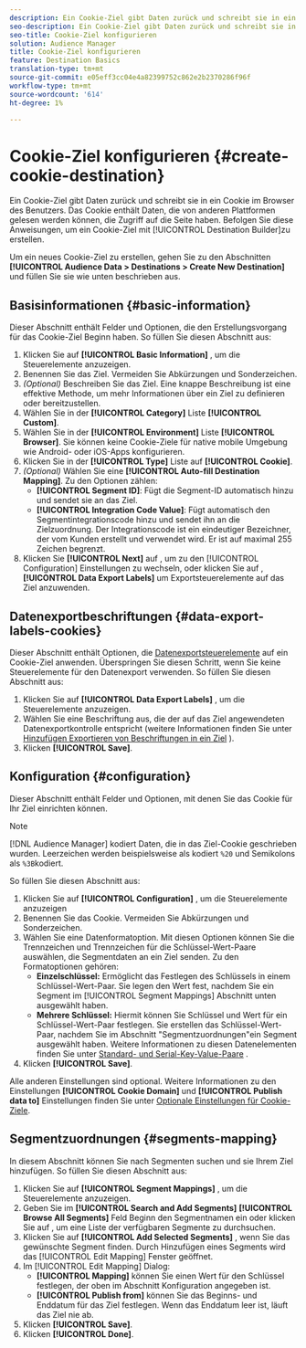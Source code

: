 ```yaml
---
description: Ein Cookie-Ziel gibt Daten zurück und schreibt sie in ein Cookie im Browser des Benutzers. Das Cookie enthält Daten, die von anderen Plattformen gelesen werden können, die Zugriff auf die Seite haben. Befolgen Sie diese Anweisungen, um ein Cookie-Ziel mit dem [!UICONTROL-Zielaufbau] zu erstellen.
seo-description: Ein Cookie-Ziel gibt Daten zurück und schreibt sie in ein Cookie im Browser des Benutzers. Das Cookie enthält Daten, die von anderen Plattformen gelesen werden können, die Zugriff auf die Seite haben. Befolgen Sie diese Anweisungen, um ein Cookie-Ziel mit dem [!UICONTROL-Zielaufbau] zu erstellen.
seo-title: Cookie-Ziel konfigurieren
solution: Audience Manager
title: Cookie-Ziel konfigurieren
feature: Destination Basics
translation-type: tm+mt
source-git-commit: e05eff3cc04e4a82399752c862e2b2370286f96f
workflow-type: tm+mt
source-wordcount: '614'
ht-degree: 1%

---
```



# Cookie-Ziel konfigurieren {#create-cookie-destination}

Ein Cookie-Ziel gibt Daten zurück und schreibt sie in ein Cookie im Browser des Benutzers. Das Cookie enthält Daten, die von anderen Plattformen gelesen werden können, die Zugriff auf die Seite haben. Befolgen Sie diese Anweisungen, um ein Cookie-Ziel mit [!UICONTROL Destination Builder]zu erstellen.

<!-- create-cookie-destination.xml -->

Um ein neues Cookie-Ziel zu erstellen, gehen Sie zu den Abschnitten **[!UICONTROL Audience Data > Destinations > Create New Destination]** und füllen Sie sie wie unten beschrieben aus.

## Basisinformationen {#basic-information}

Dieser Abschnitt enthält Felder und Optionen, die den Erstellungsvorgang für das Cookie-Ziel Beginn haben. So füllen Sie diesen Abschnitt aus:

1. Klicken Sie auf **[!UICONTROL Basic Information]** , um die Steuerelemente anzuzeigen.
2. Benennen Sie das Ziel. Vermeiden Sie Abkürzungen und Sonderzeichen.
3. *(Optional)* Beschreiben Sie das Ziel. Eine knappe Beschreibung ist eine effektive Methode, um mehr Informationen über ein Ziel zu definieren oder bereitzustellen.
4. Wählen Sie in der **[!UICONTROL Category]** Liste **[!UICONTROL Custom]**.
5. Wählen Sie in der **[!UICONTROL Environment]** Liste **[!UICONTROL Browser]**. Sie können keine Cookie-Ziele für native mobile Umgebung wie Android- oder iOS-Apps konfigurieren.
6. Klicken Sie in der **[!UICONTROL Type]** Liste auf **[!UICONTROL Cookie]**.
7. *(Optional)* Wählen Sie eine **[!UICONTROL Auto-fill Destination Mapping]**. Zu den Optionen zählen:
   * **[!UICONTROL Segment ID]**: Fügt die Segment-ID automatisch hinzu und sendet sie an das Ziel.
   * **[!UICONTROL Integration Code Value]**: Fügt automatisch den Segmentintegrationscode hinzu und sendet ihn an die Zielzuordnung. Der Integrationscode ist ein eindeutiger Bezeichner, der vom Kunden erstellt und verwendet wird. Er ist auf maximal 255 Zeichen begrenzt.
8. Klicken Sie **[!UICONTROL Next]** auf , um zu den [!UICONTROL Configuration] Einstellungen zu wechseln, oder klicken Sie auf , **[!UICONTROL Data Export Labels]** um Exportsteuerelemente auf das Ziel anzuwenden.

## Datenexportbeschriftungen {#data-export-labels-cookies}

Dieser Abschnitt enthält Optionen, die [Datenexportsteuerelemente](../../features/data-export-controls.md) auf ein Cookie-Ziel anwenden. Überspringen Sie diesen Schritt, wenn Sie keine Steuerelemente für den Datenexport verwenden. So füllen Sie diesen Abschnitt aus:

1. Klicken Sie auf **[!UICONTROL Data Export Labels]** , um die Steuerelemente anzuzeigen.
2. Wählen Sie eine Beschriftung aus, die der auf das Ziel angewendeten Datenexportkontrolle entspricht (weitere Informationen finden Sie unter [Hinzufügen Exportieren von Beschriftungen in ein Ziel](/help/using/features/destinations/add-data-export-labels.md) ).
3. Klicken **[!UICONTROL Save]**.

## Konfiguration {#configuration}

Dieser Abschnitt enthält Felder und Optionen, mit denen Sie das Cookie für Ihr Ziel einrichten können.

>[!NOTE]
>
>[!DNL Audience Manager] kodiert Daten, die in das Ziel-Cookie geschrieben wurden. Leerzeichen werden beispielsweise als kodiert `%20` und Semikolons als `%3B`kodiert.

So füllen Sie diesen Abschnitt aus:

1. Klicken Sie auf **[!UICONTROL Configuration]** , um die Steuerelemente anzuzeigen
1. Benennen Sie das Cookie. Vermeiden Sie Abkürzungen und Sonderzeichen.
1. Wählen Sie eine Datenformatoption. Mit diesen Optionen können Sie die Trennzeichen und Trennzeichen für die Schlüssel-Wert-Paare auswählen, die Segmentdaten an ein Ziel senden. Zu den Formatoptionen gehören:
   * **Einzelschlüssel:** Ermöglicht das Festlegen des Schlüssels in einem Schlüssel-Wert-Paar. Sie legen den Wert fest, nachdem Sie ein Segment im [!UICONTROL Segment Mappings] Abschnitt unten ausgewählt haben.
   * **Mehrere Schlüssel:** Hiermit können Sie Schlüssel und Wert für ein Schlüssel-Wert-Paar festlegen. Sie erstellen das Schlüssel-Wert-Paar, nachdem Sie im Abschnitt &quot;Segmentzuordnungen&quot;ein Segment ausgewählt haben.
Weitere Informationen zu diesen Datenelementen finden Sie unter [Standard- und Serial-Key-Value-Paare](../../features/destinations/key-value-pairs.md) .
1. Klicken **[!UICONTROL Save]**.

Alle anderen Einstellungen sind optional. Weitere Informationen zu den Einstellungen **[!UICONTROL Cookie Domain]** und **[!UICONTROL Publish data to]** Einstellungen finden Sie unter [Optionale Einstellungen für Cookie-Ziele](/help/using/features/destinations/cookie-destination-options.md).

## Segmentzuordnungen {#segments-mapping}

In diesem Abschnitt können Sie nach Segmenten suchen und sie Ihrem Ziel hinzufügen. So füllen Sie diesen Abschnitt aus:

1. Klicken Sie auf **[!UICONTROL Segment Mappings]** , um die Steuerelemente anzuzeigen.
1. Geben Sie im **[!UICONTROL Search and Add Segments]** **[!UICONTROL Browse All Segments]** Feld Beginn den Segmentnamen ein oder klicken Sie auf , um eine Liste der verfügbaren Segmente zu durchsuchen.
1. Klicken Sie auf **[!UICONTROL Add Selected Segments]** , wenn Sie das gewünschte Segment finden. Durch Hinzufügen eines Segments wird das [!UICONTROL Edit Mapping] Fenster geöffnet.
1. Im [!UICONTROL Edit Mapping] Dialog:
   * **[!UICONTROL Mapping]** können Sie einen Wert für den Schlüssel festlegen, der oben im Abschnitt Konfiguration angegeben ist.
   * **[!UICONTROL Publish from]** können Sie das Beginns- und Enddatum für das Ziel festlegen. Wenn das Enddatum leer ist, läuft das Ziel nie ab.
1. Klicken **[!UICONTROL Save]**.
1. Klicken **[!UICONTROL Done]**.